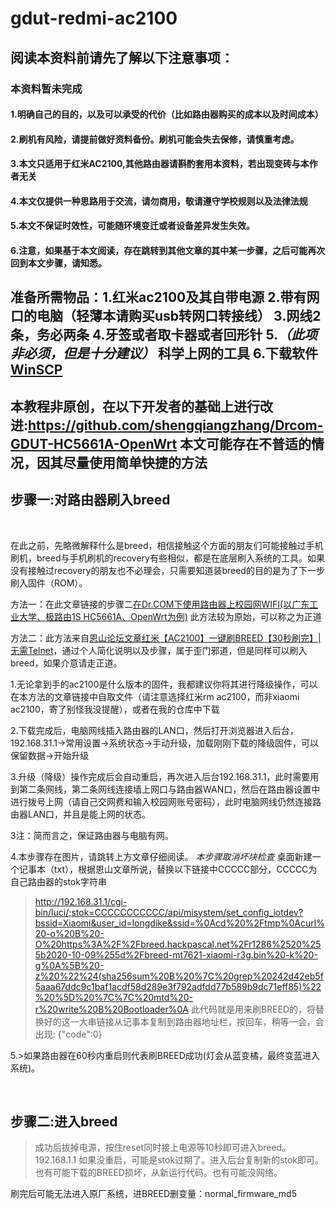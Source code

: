 # gdut-redmi-ac2100
## 阅读本资料前请先了解以下注意事项：
### 本资料暂未完成
#### 1.明确自己的目的，以及可以承受的代价（比如路由器购买的成本以及时间成本）
#### 2.刷机有风险，请提前做好资料备份。刷机可能会失去保修，请慎重考虑。
#### 3.本文只适用于红米AC2100,其他路由器请斟酌套用本资料，若出现变砖与本作者无关
#### 4.本文仅提供一种思路用于交流，请勿商用，敬请遵守学校规则以及法律法规
#### 5.本文不保证时效性，可能随环境变迁或者设备差异发生失效。
#### 6.注意，如果基于本文阅读，存在跳转到其他文章的其中某一步骤，之后可能再次回到本文步骤，请知悉。

## 准备所需物品：1.红米ac2100及其自带电源  2.带有网口的电脑（轻薄本请购买usb转网口转接线）  3.网线2条，务必两条   4.牙签或者取卡器或者回形针    5.*（此项非必须，但是十分建议）*  科学上网的工具   6.下载软件[WinSCP](./software/WinSCP-5.13.7-Setup.exe)

## 本教程非原创，在以下开发者的基础上进行改进:https://github.com/shengqiangzhang/Drcom-GDUT-HC5661A-OpenWrt    本文可能存在不普适的情况，因其尽量使用简单快捷的方法

## 步骤一:对路由器刷入breed

<br />

在此之前，先略微解释什么是breed，相信接触这个方面的朋友们可能接触过手机刷机，breed与手机刷机的recovery有些相似，都是在底层刷入系统的工具。如果没有接触过recovery的朋友也不必理会，只需要知道装breed的目的是为了下一步刷入固件（ROM）。

方法一：在此文章链接的步骤二[在Dr.COM下使用路由器上校园网WIFI(以广东工业大学、极路由1S HC5661A、OpenWrt为例)](https://github.com/shengqiangzhang/Drcom-GDUT-HC5661A-OpenWrt)
此方法较为原始，可以称之为正道

方法二：此方法来自[恩山论坛文章红米【AC2100】一键刷BREED【30秒刷完】|无需Telnet](https://www.right.com.cn/forum/forum.php?mod=viewthread&tid=4066963)，通过个人简化说明以及步骤，属于歪门邪道，但是同样可以刷入breed，如果介意请走正道。

1.无论拿到手的ac2100是什么版本的固件，我都建议你将其进行降级操作，可以在本方法的文章链接中自取文件（请注意选择红米rm ac2100，而非xiaomi ac2100，寄了别怪我没提醒），或者在我的仓库中下载

2.下载完成后，电脑网线插入路由器的LAN口，然后打开浏览器进入后台，192.168.31.1->常用设置->系统状态->手动升级，加载刚刚下载的降级固件，可以保留数据->开始升级

3.升级（降级）操作完成后会自动重启，再次进入后台192.168.31.1，此时需要用到第二条网线，第二条网线连接墙上网口与路由器WAN口，然后在路由器设置中进行拨号上网（请自己交网费和输入校园网账号密码），此时电脑网线仍然连接路由器LAN口，并且是能上网的状态。

3注：简而言之，保证路由器与电脑有网。

4.本步骤存在图片，请跳转上方文章仔细阅读。      *本步骤取消坏块检查*    桌面新建一个记事本（txt），根据恩山文章所说，替换以下链接中CCCCC部分，CCCCC为自己路由器的stok字符串
>http://192.168.31.1/cgi-bin/luci/;stok=CCCCCCCCCCC/api/misystem/set_config_iotdev?bssid=Xiaomi&user_id=longdike&ssid=%0Acd%20%2Ftmp%0Acurl%20-o%20B%20-O%20https%3A%2F%2Fbreed.hackpascal.net%2Fr1286%2520%255b2020-10-09%255d%2Fbreed-mt7621-xiaomi-r3g.bin%20-k%20-g%0A%5B%20-z%20%22%24(sha256sum%20B%20%7C%20grep%20242d42eb5f5aaa67ddc9c1baf1acdf58d289e3f792adfdd77b589b9dc71eff85)%22%20%5D%20%7C%7C%20mtd%20-r%20write%20B%20Bootloader%0A
此代码就是用来刷BREED的，将替换好的这一大串链接从记事本复制到路由器地址栏，按回车，稍等一会，会出现:  {"code":0} 

5.>如果路由器在60秒内重启则代表刷BREED成功(灯会从蓝变橘，最终变蓝进入系统)。

<br />

## 步骤二:进入breed
>成功后拔掉电源，按住reset同时接上电源等10秒即可进入breed。192.168.1.1
   如果没重启，可能是stok过期了。进入后台复制新的stok即可。也有可能下载的BREED损坏，从新运行代码。也有可能没网络。

刷完后可能无法进入原厂系统，进BREED删变量：normal_firmware_md5
